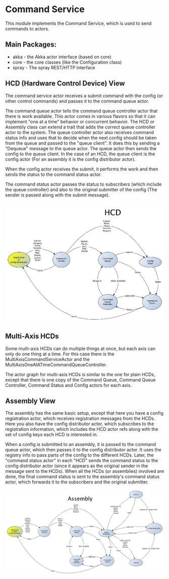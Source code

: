 Command Service
=====================

This module implements the Command Service, which is used to send commands to actors.

Main Packages:
--------------

* akka - the Akka actor interface (based on core)
* core - the core classes (like the Configuration class)
* spray - The spray REST/HTTP interface


HCD (Hardware Control Device) View
----------------------------------

The command service actor receives a submit command with the config
(or other control commands) and passes it to the command queue actor.

The command queue actor tells the command queue controller actor that
there is work available.  This actor comes in various flavors so that
it can implement "one at a time" behavior or concurrent behavior. The
HCD or Assembly class can extend a trait that adds the correct queue
controller actor to the system. The queue controller actor also
receives command status info and uses that to decide when the next
config should be taken from the queue and passed to the "queue
client".  It does this by sending a "Dequeue" message to the queue
actor. The queue actor then sends the config to the queue client. In
the case of an HCD, the queue client is the config actor (For an
assembly it is the config distributor actor).

When the config actor receives the submit, it performs the work and
then sends the status to the command status actor.

The command status actor passes the status to subscribers (which
include the queue controller) and also to the original submitter of
the config (The sender is passed along with the submit message).

![HCD Actor graph](doc/HCD.jpg)


Multi-Axis HCDs
---------------

Some multi-axis HCDs can do multiple things at once, but each axis can
only do one thing at a time. For this case there is the MultiAxisCommandServiceActor
and the MultiAxisOneAtATimeCommandQueueController.

The actor graph for multi-axis HCDs is similar to the one for plain HCDs,
except that there is one copy of the
Command Queue, Command Queue Controller, Command Status and Config actors for each axis.


Assembly View
-------------

The assembly has the same basic setup, except that here you have a
config registration actor, which receives registration messages from
the HCDs. Here you also have the config distributor actor, which
subscribes to the registration information, which includes the HCD
actor refs along with the set of config keys each HCD is interested
in.

When a config is submitted to an assembly, it is passed to the command
queue actor, which then passes it to the config distributor actor. It
uses the registry info to pass parts of the config to the different
HCDs.  Later, the "command status actor" in each "HCD" sends the
command status to the config distributor actor (since it appears as
the original sender in the message sent to the HCDs). When all the
HCDs (or assemblies) involved are done, the final command status is
sent to the assembly's command status actor, which forwards it to the
subscribers and the original submitter.

![Assembly Actor graph](doc/assembly.jpg)

